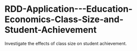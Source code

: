 # RDD-Application---Education-Economics-Class-Size-and-Student-Achievement
Investigate the effects of class size on student achievement. 
